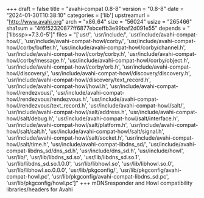 +++
draft = false
title = "avahi-compat 0.8-8"
version = "0.8-8"
date = "2024-01-30T10:38:10"
categories = ['lib']
upstreamurl = "http://www.avahi.org"
arch = "x86_64"
size = "56024"
usize = "265466"
sha1sum = "4f6f52320877ff6877ebceffb3e99baf2d091e55"
depends = "['libssp>=7.3.0-5']"
files = "['usr/', 'usr/include/', 'usr/include/avahi-compat-howl/', 'usr/include/avahi-compat-howl/corby/', 'usr/include/avahi-compat-howl/corby/buffer.h', 'usr/include/avahi-compat-howl/corby/channel.h', 'usr/include/avahi-compat-howl/corby/corby.h', 'usr/include/avahi-compat-howl/corby/message.h', 'usr/include/avahi-compat-howl/corby/object.h', 'usr/include/avahi-compat-howl/corby/orb.h', 'usr/include/avahi-compat-howl/discovery/', 'usr/include/avahi-compat-howl/discovery/discovery.h', 'usr/include/avahi-compat-howl/discovery/text_record.h', 'usr/include/avahi-compat-howl/howl.h', 'usr/include/avahi-compat-howl/rendezvous/', 'usr/include/avahi-compat-howl/rendezvous/rendezvous.h', 'usr/include/avahi-compat-howl/rendezvous/text_record.h', 'usr/include/avahi-compat-howl/salt/', 'usr/include/avahi-compat-howl/salt/address.h', 'usr/include/avahi-compat-howl/salt/debug.h', 'usr/include/avahi-compat-howl/salt/interface.h', 'usr/include/avahi-compat-howl/salt/platform.h', 'usr/include/avahi-compat-howl/salt/salt.h', 'usr/include/avahi-compat-howl/salt/signal.h', 'usr/include/avahi-compat-howl/salt/socket.h', 'usr/include/avahi-compat-howl/salt/time.h', 'usr/include/avahi-compat-libdns_sd/', 'usr/include/avahi-compat-libdns_sd/dns_sd.h', 'usr/include/dns_sd.h', 'usr/include/howl', 'usr/lib/', 'usr/lib/libdns_sd.so', 'usr/lib/libdns_sd.so.1', 'usr/lib/libdns_sd.so.1.0.0', 'usr/lib/libhowl.so', 'usr/lib/libhowl.so.0', 'usr/lib/libhowl.so.0.0.0', 'usr/lib/pkgconfig/', 'usr/lib/pkgconfig/avahi-compat-howl.pc', 'usr/lib/pkgconfig/avahi-compat-libdns_sd.pc', 'usr/lib/pkgconfig/howl.pc']"
+++
mDNSresponder and Howl compatibility libraries/headers for Avahi